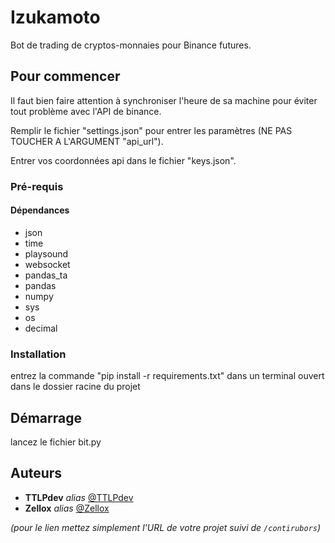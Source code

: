 # Izukamoto

Bot de trading de cryptos-monnaies pour Binance futures.

## Pour commencer

Il faut bien faire attention à synchroniser l'heure de sa machine pour éviter tout problème avec l'API de binance.

Remplir le fichier "settings.json" pour entrer les paramètres (NE PAS TOUCHER A L'ARGUMENT "api_url").

Entrer vos coordonnées api dans le fichier "keys.json".

### Pré-requis

#### Dépendances
- json
- time
- playsound
- websocket
- pandas_ta
- pandas
- numpy
- sys
- os
- decimal

### Installation

entrez la commande "pip install -r requirements.txt" dans un terminal ouvert dans le dossier racine du projet


## Démarrage

lancez le fichier bit.py

## Auteurs
* **TTLPdev** _alias_ [@TTLPdev](https://github.com/TTLPdev)
* **Zellox** _alias_ [@Zellox](https://github.com/Zellox)

_(pour le lien mettez simplement l'URL de votre projet suivi de ``/contirubors``)_

